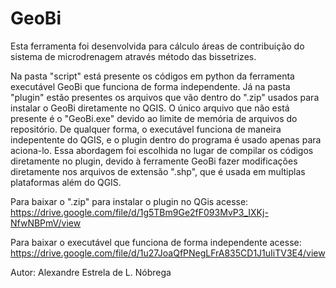 # GeoBi

Esta ferramenta foi desenvolvida para cálculo áreas de contribuição do sistema de microdrenagem através método das bissetrizes.

Na pasta "script" está presente os códigos em python da ferramenta executável GeoBi que funciona de forma independente. Já na pasta "plugin" estão presentes os arquivos que vão dentro do ".zip" usados para instalar o GeoBi diretamente no QGIS. O único arquivo que não está presente é o "GeoBi.exe" devido ao limite de memória de arquivos do repositório. De qualquer forma, o executável funciona de maneira indepentente do QGIS, e o plugin dentro do programa é usado apenas para aciona-lo. Essa abordagem foi escolhida no lugar de compilar os códigos diretamente no plugin, devido à ferramente GeoBi fazer modificações diretamente nos arquivos de extensão ".shp", que é usada em multiplas plataformas além do QGIS.

Para baixar o ".zip" para instalar o plugin no QGis acesse: https://drive.google.com/file/d/1g5TBm9Ge2fF093MvP3_IXKj-NfwNBPmV/view

Para baixar o executável que funciona de forma independente acesse: https://drive.google.com/file/d/1u27JoaQfPNegLFrA835CD1J1uIiTV3E4/view

Autor: Alexandre Estrela de L. Nóbrega
